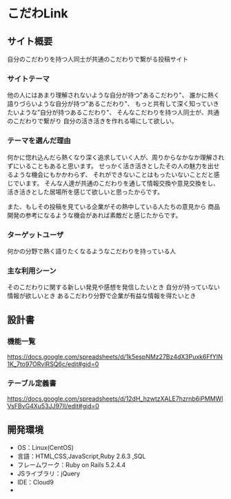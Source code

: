 # こだわLink

## サイト概要
自分のこだわりを持つ人同士が共通のこだわりで繋がる投稿サイト

### サイトテーマ
 他の人にはあまり理解されないような自分が持つ"あるこだわり"、
 誰かに熱く語りづらいような自分が持つ”あるこだわり"、
 もっと共有して深く知っていきたいような”自分が持つあるこだわり"、
 そんなこだわりを持つ人同士が、共通のこだわりで繋がり
 自分の活き活きを作れる場にして欲しい。
 

### テーマを選んだ理由
何かに惚れ込んだら熱くなり深く追求していく人が、周りからなかなか理解されずにいることもあると思います。
せっかく活き活きとしたその人の魅力を出せるような機会にもかかわらず、
それができないことはもったいないことだと感じでいます。
そんな人達が共通のこだわりを通して情報交換や意見交換をし、
活き活きとした居場所を感じて欲しいと思ったからです。

また、もしその投稿を見ている企業がその熱中している人たちの意見から
商品開発の参考になるような機会があれば素敵だと感じたからです。

### ターゲットユーザ
何かの分野で熱く語りたくなるようなこだわりを持っている人

### 主な利用シーン
そのこだわりに関する新しい発見や感想を発信したいとき
自分が持っていない情報が欲しいとき
あるこだわり分野で企業が有益な情報を得たいとき


## 設計書

### 機能一覧
https://docs.google.com/spreadsheets/d/1k5espNMz27Bz4dX3Puxk6FfYIN1K_7to97ORvlRSQ6c/edit#gid=0

### テーブル定義書
https://docs.google.com/spreadsheets/d/12dH_hzwtzXALE7hzrnb6iPMMWlVsFByG4Xu53JJ97II/edit#gid=0
## 開発環境
- OS：Linux(CentOS)
- 言語：HTML,CSS,JavaScript,Ruby 2.6.3 ,SQL
- フレームワーク：Ruby on Rails 5.2.4.4
- JSライブラリ：jQuery
- IDE：Cloud9
- 

